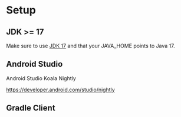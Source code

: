 # Setup

## JDK >= 17

Make sure to use [JDK 17](https://www.oracle.com/fr/java/technologies/downloads/#java17) and that your JAVA_HOME points to Java 17.

## Android Studio

Android Studio Koala Nightly

https://developer.android.com/studio/nightly

## Gradle Client

